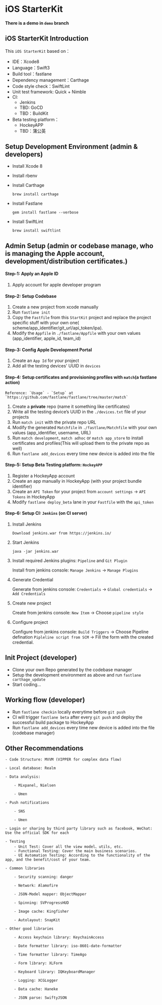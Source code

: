 # iOS StarterKit

#### There is a demo in `demo` branch

## iOS StarterKit Introduction
This `iOS StarterKit` based on：

* IDE：Xcode8
* Language：Swift3
* Build tool：fastlane
* Dependency management：Carthage
* Code style check：SwiftLint
* Unit test framework: Quick + Nimble
* CI:
    - Jenkins
    - TBD: GoCD
    - TBD：BuildKit
* Beta testing platform：
    - HockeyAPP
    - TBD：蒲公英


## Setup Development Environment (admin & developers)
* Install Xcode 8
* Install rbenv
* Install Carthage

	```
	brew install carthage
	```
* Install Fastlane

	```
	gem install fastlane --verbose
	```
* Install SwiftLint

	```
	brew install swiftlint
	```


## Admin Setup (admin or codebase manage, who is managing the Apple account, development/distribution certificates.)

#### Step-1: Apply an Apple ID
   1. Apply account for apple developer program

#### Step-2: Setup Codebase 
   1. Create a new project from xcode manually
   2. Run `fastlane init` 
   3. Copy the `Fastfile` from this `StartKit` project and replace the project specific stuff with your own one( scheme/app_identifier/git_url/api_token/ipa).
   4. Modify the `Appfile` in `./fastlane/Appfile` with your own values (app_identifier, apple_id, team_id)

#### Step-3: Config Apple Development Portal
   1. Create an `App Id` for your project
   2. Add all the testing devices' UUID in `devices`

#### Step-4: Setup certificates and provisioning profiles with `match`(a fastlane action)

```
Reference: `Usage` - `Setup` at `https://github.com/fastlane/fastlane/tree/master/match`
```

   1. Create a **private** repo (name it something like certificates)
   2. Write all the testing device’s UUID in the `./devices.txt` file of your projects
   3. Run `match init` with the private repo URL
   4. Modify the generated `Matchfile` in `./fastlane/Matchfile` with your own values (app_identifier, username, URL)
   5. Run `match development`, `match adhoc` or `match app_store` to install certificates and profiles(This will upload them to the private repo as well)
   6. Run `fastlane add_devices` every time new device is added into the file

#### Step-5: Setup Beta Testing platform: `HockeyAPP`
   1. Register a HockeyApp account
   2. Create an app manually in HockeyApp (with your project bundle identifier)
   3. Create an `API Token` for your project from `account settings` -> `API Tokens` in HockeyApp
   4. Modify `fastlane deploy_beta` lane in your `Fastfile` with the `api_token`

   
#### Step-6: Setup CI: `Jenkins` (on CI server)

1. Install Jenkins

	```
	Download jenkins.war from https://jenkins.io/
	```

2. Start Jenkins

	```
	java -jar jenkins.war
	```

3. Install required Jenkins plugins: `Pipeline` and `Git Plugin`

	Install from jenkins console: `Manage Jenkins` -> `Manage Plugins`

4. Generate Credential

	Generate from jenkins console: `Credentials` -> `Global credentials` -> `Add Credentials`

5. Create new project

	Create from jenkins console: `New Item` -> Choose `pipeline style`

6. Configure project

	Configure from jenkins console: `Build Triggers` -> Choose Pipeline defination `Pipleline script from SCM` -> Fill the form with the created credential.


## Init Project (developer)
* Clone your own Repo generated by the codebase manager
* Setup the development environment as above and run `fastlane carthage_update`
* Start coding... 

## Working flow (developer)
* Run `fastlane checkin` locally everytime before `git push`
* CI will trigger `fastlane beta` after every `git push` and deploy the successful build package to HockeyApp
* Run `fastlane add_devices` every time new device is added into the file (codebase manager)





## Other Recommendations

```
- Code Structure: MVVM (VIPPER for complex data flow)

- Local database: Realm

- Data analysis:

    - Mixpanel, Nielsen

    - Umen

- Push notifications

    - SNS

    - Umen

- Login or sharing by third party library such as facebook, WeChat: Use the official SDK for each

- Testing
    - Unit Test: Cover all the view model、utils, etc.
    - Functional Testing: Cover the main business scenarios.
    - UI Automation Testing: According to the functionality of the app, and the benefit/cost of your team.

- Common libraries

    - Security scanning: danger

    - Network: Alamofire

    - JSON-Model mapper: ObjectMapper

    - Spinning: SVProgressHUD

    - Image cache: Kingfisher

    - Autolayout: SnapKit

- Other good libraries

    - Access keychain library: KeychainAccess

    - Date formatter library: iso-8601-date-formatter

    - Time formatter library: TimeAgo

    - Form library: XLForm

    - Keyboard library: IQKeyboardManager

    - Logging: XCGLogger

    - Data cache: Haneke

    - JSON parse: SwiftyJSON
```

